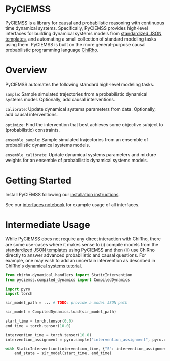 # PyCIEMSS

PyCIEMSS is a library for causal and probabilistic reasoning with continuous time dynamical systems. Specifically, PyCIEMSS provides high-level interfaces for building dynamical systems models from [standardized JSON templates](https://github.com/DARPA-ASKEM/Model-Representations), and automating a small collection of standard modeling tasks using them. PyCIEMSS is built on the more general-purpose causal probabilistic programming language [ChiRho](https://basisresearch.github.io/chirho/getting_started.html).

# Overview

PyCIEMSS automates the following standard high-level modeling tasks.

`sample`: Sample simulated trajectories from a probabilistic dynamical systems model. Optionally, add causal interventions.

`calibrate`: Update dynamical systems parameters from data. Optionally, add causal interventions.

`optimize`: Find the intervention that best achieves some objective subject to (probabilistic) constraints.

`ensemble_sample`: Sample simulated trajectories from an ensemble of probabilistic dynamical systems models.

`ensemble_calibrate`: Update dynamical systems parameters and mixture weights for an ensemble of probabilistic dynamical systems models.

# Getting Started

Install PyCIEMSS following our [installation instructions](./INSTALL.md).

See our [interfaces notebook](./docs/source/interfaces.ipynb) for example usage of all interfaces.

# Intermediate Usage

While PyCIEMSS does not require any direct interaction with ChiRho, there are some use-cases where it makes sense to (i) compile models from the [standardized JSON templates](https://github.com/DARPA-ASKEM/Model-Representations) using PyCIEMSS and then (ii) use ChiRho directly to answer advanced probabilistic and causal questions. For example, one may wish to add an uncertain intervention as described in ChiRho's [dynamical systems tutorial](https://basisresearch.github.io/chirho/dynamical_intro.html).


```python
from chirho.dynamical.handlers import StaticIntervention
from pyciemss.compiled_dynamics import CompiledDynamics

import pyro
import torch

sir_model_path = ... # TODO: provide a model JSON path

sir_model = CompiledDynamics.load(sir_model_path)

start_time = torch.tensor(0.0)
end_time = torch.tensor(10.0)

intervention_time = torch.tensor(10.0)
intervention_assignment = pyro.sample("intervention_assignment", pyro.distributions.Uniform(10., 20.))

with StaticIntervention(intervention_time, {"S": intervention_assignment}):
    end_state = sir_model(start_time, end_time)
```

